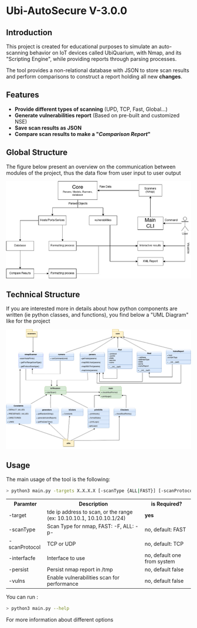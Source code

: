 # Ubi-AutoSecure V-3.0.0

## Introduction 
This project is created for educational purposes to simulate an auto-scanning behavior on IoT devices called UbiQuarium, 
with Nmap, and its "Scripting Engine", while providing reports through parsing processes.

The tool provides a non-relational database with JSON to store scan results and perform 
comparisons to construct a report holding all new **changes**.

## Features
- **Provide different types of scanning** (UPD, TCP, Fast, Global...)
- **Generate vulnerabilities report** (Based on pre-built and customized NSE)
- **Save scan results as JSON**
- **Compare scan results to make a "_Comparison Report_"**


## Global Structure 

The figure below present an overview on the communication between modules of the project, 
thus the data flow from user input to user output

![Diagram1](resources/diagram1.jpeg)

## Technical Structure

If you are interested more in details about how python components are written (ie python classes, and functions), you find below a "UML Diagram" like for the project

![Diagram2](resources/diagram2.jpeg)


## Usage

The main usage of the tool is the following: 

```bash
> python3 main.py -targets X.X.X.X [-scanType {ALL|FAST}] [-scanProtocol {TCP|UDP}] [-interface "name"] [-persist] [-vulns] 
```

<table>
    <tr>
        <th>Paramter</th>
        <th>Description</th>
        <th>is Required?</th>
    </tr>
    <tr>
        <td>-target</td>
        <td>tde ip address to scan, or the range (ex: 10.10.10.1, 10.10.10.1/24)</td>
        <td><b>yes</b></td>
    </tr>
    <tr>
        <td>-scanType</td>
        <td>Scan Type for nmap, FAST: -F, ALL: -p-</td>
        <td>no, default: FAST</td>
    </tr>
    <tr>
        <td>-scanProtocol</td>
        <td>TCP or UDP</td>
        <td>no, default: TCP</td>
    </tr>
    <tr>
        <td>-interfacfe</td>
        <td>Interface to use</td>
        <td>no, default one from system</td>
    </tr>
    <tr>
        <td>-persist</td>
        <td>Persist nmap report in /tmp</td>
        <td>no, default false</td>
    </tr>
    <tr>
        <td>-vulns</td>
        <td>Enable vulnerabilities scan for performance</td>
        <td>no, default false</td>
    </tr>
    
</table>

You can run : 

```bash
> python3 main.py --help 
```

For more information about different options


